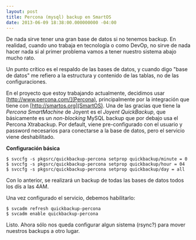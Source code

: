 ```yaml
---
layout: post
title: Percona (mysql) backup en SmartOS
date: 2013-06-09 18:38:00.000000000 -04:00
---
```

De nada sirve tener una gran base de datos si no tenemos backup. En realidad, cuando uno trabaja en tecnolog&iacute;a o como DevOp, no sirve de nada hacer nada si al primer problema vamos a tener nuestro sistema abajo mucho rato.

Un punto cr&iacute;tico es el respaldo de las bases de datos, y cuando digo "base de datos" me refiero a la estructura y contenido de las tablas, no de las configuraciones.

En el proyecto que estoy trabajando actualmente, decidimos usar [http://www.percona.com/](Percona), principalmente por la integraci&oacute;n que tiene con [http://smartos.org](SmartOS). Una de las gracias que tiene la *Percona SmartMachine* de Joyent es el *Joyent QuickBackup*, que b&aacute;sicamente es un *non-blocking* MySQL backup que por debajo usa el Percona Xtrabackup. Por default, viene pre-configurado con el usuario y password necesarios para conectarse a la base de datos, pero el servicio viene deshabilitado.

**Configuraci&oacute;n b&aacute;sica**

    $ svccfg -s pkgsrc/quickbackup-percona setprop quickbackup/minute = 0
    $ svccfg -s pkgsrc/quickbackup-percona setprop quickbackup/hour = 04
    $ svccfg -s pkgsrc/quickbackup-percona setprop quickbackup/day = all

Con lo anterior, se realizar&aacute; un backup de todas las bases de datos todos los d&iacute;s a las 4AM.

Una vez configurado el servicio, debemos habilitarlo:

    $ svcadm refresh quickbackup-percona
    $ svcadm enable quickbackup-percona


Listo. Ahora s&oacute;lo nos queda configurar algun sistema (rsync?) para mover nuestros backups a otro lugar.
